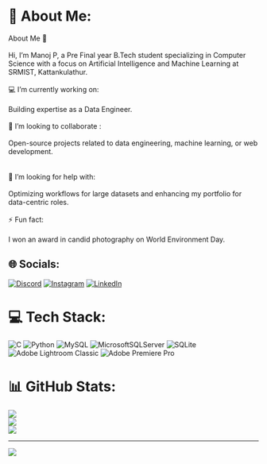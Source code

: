 # 💫 About Me:
About Me 👋<br><br>Hi, I’m Manoj P, a Pre Final year B.Tech student specializing in Computer Science with a focus on Artificial Intelligence and Machine Learning at SRMIST, Kattankulathur.<br><br>💻 I’m currently working on:<br><br>Building expertise as a Data Engineer.<br><br>🤝 I’m looking to collaborate :<br><br>Open-source projects related to data engineering, machine learning, or web development.<br><br><br>🤔 I’m looking for help with:<br><br>Optimizing workflows for large datasets and enhancing my portfolio for data-centric roles.<br><br>⚡ Fun fact:<br><br>I won an award in candid photography on World Environment Day.


## 🌐 Socials:
[![Discord](https://img.shields.io/badge/Discord-%237289DA.svg?logo=discord&logoColor=white)](https://discord.gg/manoj_.) [![Instagram](https://img.shields.io/badge/Instagram-%23E4405F.svg?logo=Instagram&logoColor=white)](https://instagram.com/_manoj_dbr) [![LinkedIn](https://img.shields.io/badge/LinkedIn-%230077B5.svg?logo=linkedin&logoColor=white)](https://linkedin.com/in/https://www.linkedin.com/in/manoj-prabakaran) 

# 💻 Tech Stack:
![C](https://img.shields.io/badge/c-%2300599C.svg?style=for-the-badge&logo=c&logoColor=white) ![Python](https://img.shields.io/badge/python-3670A0?style=for-the-badge&logo=python&logoColor=ffdd54) ![MySQL](https://img.shields.io/badge/mysql-4479A1.svg?style=for-the-badge&logo=mysql&logoColor=white) ![MicrosoftSQLServer](https://img.shields.io/badge/Microsoft%20SQL%20Server-CC2927?style=for-the-badge&logo=microsoft%20sql%20server&logoColor=white) ![SQLite](https://img.shields.io/badge/sqlite-%2307405e.svg?style=for-the-badge&logo=sqlite&logoColor=white) ![Adobe Lightroom Classic](https://img.shields.io/badge/Adobe%20Lightroom%20Classic-31A8FF.svg?style=for-the-badge&logo=Adobe%20Lightroom%20Classic&logoColor=white) ![Adobe Premiere Pro](https://img.shields.io/badge/Adobe%20Premiere%20Pro-9999FF.svg?style=for-the-badge&logo=Adobe%20Premiere%20Pro&logoColor=white)
# 📊 GitHub Stats:
![](https://github-readme-stats.vercel.app/api?username=xmanojpx&theme=vision-friendly-dark&hide_border=false&include_all_commits=true&count_private=true)<br/>
![](https://github-readme-streak-stats.herokuapp.com/?user=xmanojpx&theme=vision-friendly-dark&hide_border=false)<br/>
![](https://github-readme-stats.vercel.app/api/top-langs/?username=xmanojpx&theme=vision-friendly-dark&hide_border=false&include_all_commits=true&count_private=true&layout=compact)

---
[![](https://visitcount.itsvg.in/api?id=xmanojpx&icon=0&color=0)](https://visitcount.itsvg.in)

<!-- Proudly created with GPRM ( https://gprm.itsvg.in ) -->